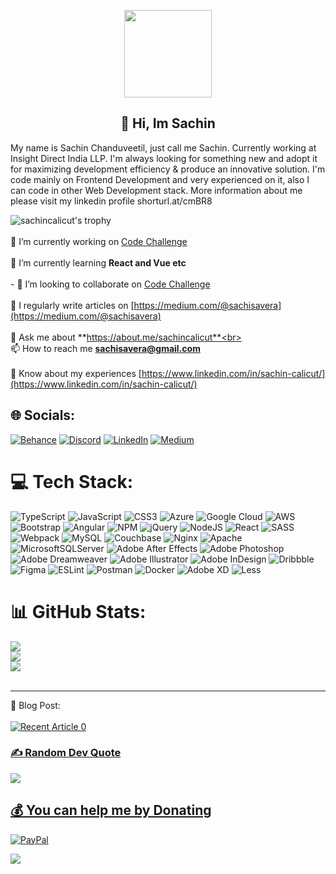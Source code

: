  <p align="center">
  <img width="140" src="https://user-images.githubusercontent.com/6661165/91657958-61b4fd00-eb00-11ea-9def-dc7ef5367e34.png" />  
  <h2 align="center">💫 Hi, Im Sachin </h2>
  My name is Sachin Chanduveetil, just call me Sachin. Currently working at Insight Direct India LLP. I'm always looking for something new and adopt it for maximizing development efficiency & produce an innovative solution. I'm code mainly on Frontend Development and very experienced on it, also I can code in other Web Development stack. More information about me please visit my linkedin profile
shorturl.at/cmBR8
</p>  

![sachincalicut's trophy](https://github-profile-trophy.vercel.app/?username=sachincalicut&theme=nord&column=7&margin-w=10&margin-h=15)
<br />
<br />
🔭 I’m currently working on [Code Challenge](https://github.com/sachincalicut/CodeChallege.git)<br><br>🌱 I’m currently learning **React and Vue etc**<br><br>- 👯 I’m looking to collaborate on [Code Challenge](https://github.com/sachincalicut/CodeChallege.git)<br><br>📝 I regularly write articles on [https://medium.com/@sachisavera](https://medium.com/@sachisavera)<br><br>💬 Ask me about **https://about.me/sachincalicut**<br><br>📫 How to reach me **sachisavera@gmail.com**<br><br>📄 Know about my experiences [https://www.linkedin.com/in/sachin-calicut/](https://www.linkedin.com/in/sachin-calicut/)


## 🌐 Socials:
[![Behance](https://img.shields.io/badge/Behance-1769ff?logo=behance&logoColor=white)](https://behance.net/sachin-calicut) [![Discord](https://img.shields.io/badge/Discord-%237289DA.svg?logo=discord&logoColor=white)](https://discord.gg/sachincalicut#1650) [![LinkedIn](https://img.shields.io/badge/LinkedIn-%230077B5.svg?logo=linkedin&logoColor=white)](https://linkedin.com/in/sachin-calicut) [![Medium](https://img.shields.io/badge/Medium-12100E?logo=medium&logoColor=white)](https://medium.com/@@sachisavera) 

# 💻 Tech Stack:
![TypeScript](https://img.shields.io/badge/typescript-%23007ACC.svg?style=for-the-badge&logo=typescript&logoColor=white) ![JavaScript](https://img.shields.io/badge/javascript-%23323330.svg?style=for-the-badge&logo=javascript&logoColor=%23F7DF1E) ![CSS3](https://img.shields.io/badge/css3-%231572B6.svg?style=for-the-badge&logo=css3&logoColor=white) ![Azure](https://img.shields.io/badge/azure-%230072C6.svg?style=for-the-badge&logo=azure-devops&logoColor=white) ![Google Cloud](https://img.shields.io/badge/Google%20Cloud-%234285F4.svg?style=for-the-badge&logo=google-cloud&logoColor=white) ![AWS](https://img.shields.io/badge/AWS-%23FF9900.svg?style=for-the-badge&logo=amazon-aws&logoColor=white) ![Bootstrap](https://img.shields.io/badge/bootstrap-%23563D7C.svg?style=for-the-badge&logo=bootstrap&logoColor=white) ![Angular](https://img.shields.io/badge/angular-%23DD0031.svg?style=for-the-badge&logo=angular&logoColor=white) ![NPM](https://img.shields.io/badge/NPM-%23000000.svg?style=for-the-badge&logo=npm&logoColor=white) ![jQuery](https://img.shields.io/badge/jquery-%230769AD.svg?style=for-the-badge&logo=jquery&logoColor=white) ![NodeJS](https://img.shields.io/badge/node.js-6DA55F?style=for-the-badge&logo=node.js&logoColor=white) ![React](https://img.shields.io/badge/react-%2320232a.svg?style=for-the-badge&logo=react&logoColor=%2361DAFB) ![SASS](https://img.shields.io/badge/SASS-hotpink.svg?style=for-the-badge&logo=SASS&logoColor=white) ![Webpack](https://img.shields.io/badge/webpack-%238DD6F9.svg?style=for-the-badge&logo=webpack&logoColor=black) ![MySQL](https://img.shields.io/badge/mysql-%2300f.svg?style=for-the-badge&logo=mysql&logoColor=white) ![Couchbase](https://img.shields.io/badge/Couchbase-EA2328?style=for-the-badge&logo=couchbase&logoColor=white) ![Nginx](https://img.shields.io/badge/nginx-%23009639.svg?style=for-the-badge&logo=nginx&logoColor=white) ![Apache](https://img.shields.io/badge/apache-%23D42029.svg?style=for-the-badge&logo=apache&logoColor=white) ![MicrosoftSQLServer](https://img.shields.io/badge/Microsoft%20SQL%20Sever-CC2927?style=for-the-badge&logo=microsoft%20sql%20server&logoColor=white) ![Adobe After Effects](https://img.shields.io/badge/Adobe%20After%20Effects-9999FF.svg?style=for-the-badge&logo=Adobe%20After%20Effects&logoColor=white) ![Adobe Photoshop](https://img.shields.io/badge/adobephotoshop-%2331A8FF.svg?style=for-the-badge&logo=adobephotoshop&logoColor=white) ![Adobe Dreamweaver](https://img.shields.io/badge/Adobe%20Dreamweaver-FF61F6.svg?style=for-the-badge&logo=Adobe%20Dreamweaver&logoColor=white) ![Adobe Illustrator](https://img.shields.io/badge/adobeillustrator-%23FF9A00.svg?style=for-the-badge&logo=adobeillustrator&logoColor=white) ![Adobe InDesign](https://img.shields.io/badge/Adobe%20InDesign-49021F?style=for-the-badge&logo=adobeindesign&logoColor=white) ![Dribbble](https://img.shields.io/badge/Dribbble-EA4C89?style=for-the-badge&logo=dribbble&logoColor=white) 	![Figma](https://img.shields.io/badge/figma-%23F24E1E.svg?style=for-the-badge&logo=figma&logoColor=white) ![ESLint](https://img.shields.io/badge/ESLint-4B3263?style=for-the-badge&logo=eslint&logoColor=white) ![Postman](https://img.shields.io/badge/Postman-FF6C37?style=for-the-badge&logo=postman&logoColor=white) ![Docker](https://img.shields.io/badge/docker-%230db7ed.svg?style=for-the-badge&logo=docker&logoColor=white) ![Adobe XD](https://img.shields.io/badge/Adobe%20XD-470137?style=for-the-badge&logo=Adobe%20XD&logoColor=#FF61F6) ![Less](https://img.shields.io/badge/less-2B4C80?style=for-the-badge&logo=less&logoColor=white)
# 📊 GitHub Stats:
![](https://github-readme-stats.vercel.app/api?username=sachincalicut&theme=tokyonight&hide_border=true&include_all_commits=false&count_private=false)<br/>
![](https://github-readme-streak-stats.herokuapp.com/?user=sachincalicut&theme=tokyonight&hide_border=true)<br/>
![](https://github-readme-stats.vercel.app/api/top-langs/?username=sachincalicut&theme=tokyonight&hide_border=true&include_all_commits=false&count_private=false&layout=compact)
<br />
<br />
<hr />
📝 Blog Post:
<br />
<br />
<a target="_blank" href="https://github-readme-medium-recent-article.vercel.app/medium/@sachisavera/0"><img src="https://github-readme-medium-recent-article.vercel.app/medium/@sachisavera/0" alt="Recent Article 0"> 

 
### ✍️ Random Dev Quote
![](https://quotes-github-readme.vercel.app/api?type=vetical&theme=radical)

## 💰 You can help me by Donating
[![PayPal](https://img.shields.io/badge/PayPal-00457C?style=for-the-badge&logo=paypal&logoColor=white)](https://paypal.me/sachincalicut) 

  [![](https://visitcount.itsvg.in/api?id=sachincalicut&icon=0&color=0)](https://visitcount.itsvg.in)
<!-- Proudly created with GPRM ( https://gprm.itsvg.in ) -->
